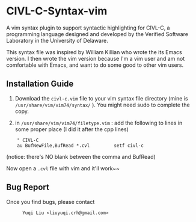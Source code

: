 CIVL-C-Syntax-vim
================================

  A vim syntax plugin to support syntactic highlighting for CIVL-C, a programming language designed and developed by the Verified Software Laboratory in the University of Delaware.

  This syntax file was inspired by William Killian who wrote the its Emacs version. I then wrote the vim version because I'm a vim user and am not comfortable with Emacs, and want to do some good to other vim users.

Installation Guide
-----------------------------
1.  Download the <code>civl-c.vim</code> file to your vim syntax file directory (mine is <code>/usr/share/vim/vim74/syntax/</code> ). You might need sudo to complete the copy.

2.  in <code>/usr/share/vim/vim74/filetype.vim</code> :
add the following to lines in some proper place (I did it after the cpp lines)

<pre><code>    " CIVL-C
    au BufNewFile,BufRead *.cvl			setf civl-c
</code></pre>

(notice: there's NO blank between the comma and BufRead)


Now open a <code>.cvl</code> file with vim and it'll work~~

Bug Report
-----------------------------
Once you find bugs, please contact 

          Yuqi Liu <liuyuqi.crh@gmail.com>
